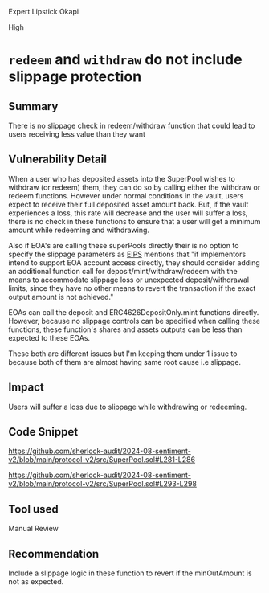 Expert Lipstick Okapi

High

# `redeem` and `withdraw` do not include slippage protection

## Summary
There is no slippage check in redeem/withdraw function that could lead to users receiving less value than they want
## Vulnerability Detail

When a user who has deposited assets into the SuperPool wishes to withdraw (or redeem) them, they can do so by calling either the withdraw or redeem functions. However under normal conditions in the vault, users expect to receive their full deposited asset amount back. But, if the  vault experiences a loss, this rate will decrease and the user will suffer a loss, there is no check in these functions to ensure that a user will get a minimum amount while redeeming and withdrawing.

Also if EOA's are calling these superPools directly their is no option to specify the slippage parameters as  [EIPS](https://eips.ethereum.org/EIPS/eip-4626#security-considerations) mentions that "if implementors intend to support EOA account access directly, they should consider adding an additional function call for deposit/mint/withdraw/redeem with the means to accommodate slippage loss or unexpected deposit/withdrawal limits, since they have no other means to revert the transaction if the exact output amount is not achieved."

EOAs can call the deposit and ERC4626DepositOnly.mint functions directly. However, because no slippage controls can be specified when calling these functions, these function's shares and assets outputs can be less than expected to these EOAs.

These both are different issues but I'm keeping them under 1 issue to because both of them are almost having same root cause i.e slippage.

## Impact
Users will suffer a loss due to slippage while withdrawing or redeeming.
## Code Snippet
https://github.com/sherlock-audit/2024-08-sentiment-v2/blob/main/protocol-v2/src/SuperPool.sol#L281-L286

https://github.com/sherlock-audit/2024-08-sentiment-v2/blob/main/protocol-v2/src/SuperPool.sol#L293-L298
## Tool used

Manual Review

## Recommendation
Include a slippage logic in these function to revert if the minOutAmount is not as expected.